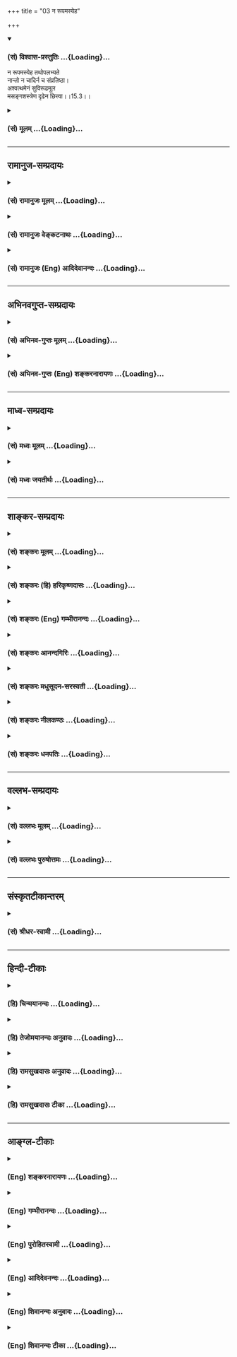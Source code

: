 +++
title = "03 न रूपमस्येह"

+++
<div class="js_include" newlevelforh1="3" title="(सं) विश्वास-प्रस्तुतिः" unfilled url="/purANam_vaiShNavam/mahAbhAratam/06-bhIShma-parva/03-bhagavad-gItA-parva/saMskRtam/vishvAsa-prastutiH/15_puruShottama-yogaH/03_na_rUpamasyeha.md">
<details open><summary><h3>(सं) विश्वास-प्रस्तुतिः ...{Loading}...</h3></summary>

न रूपमस्येह तथोपलभ्यते  
नान्तो न चादिर्न च संप्रतिष्ठा।  
अश्वत्थमेनं सुविरूढमूल  
मसङ्गशस्त्रेण दृढेन छित्त्वा।।15.3।।
</details>
</div>
<div class="js_include collapsed" newlevelforh1="3" title="(सं) मूलम्" unfilled url="/purANam_vaiShNavam/mahAbhAratam/06-bhIShma-parva/03-bhagavad-gItA-parva/saMskRtam/mUlam/15_puruShottama-yogaH/03_na_rUpamasyeha.md">
<details><summary><h3>(सं) मूलम् ...{Loading}...</h3></summary>

न रूपमस्येह तथोपलभ्यते  
नान्तो न चादिर्न च संप्रतिष्ठा।  
अश्वत्थमेनं सुविरूढमूल  
मसङ्गशस्त्रेण दृढेन छित्त्वा।।15.3।।
</details>
</div>


_________________
## रामानुज-सम्प्रदायः
<div class="js_include collapsed" newlevelforh1="3" title="(सं) रामानुजः मूलम्" unfilled url="/purANam_vaiShNavam/mahAbhAratam/06-bhIShma-parva/03-bhagavad-gItA-parva/saMskRtam/rAmAnujaH/mUlam/15_puruShottama-yogaH/03_na_rUpamasyeha.md">
<details><summary><h3>(सं) रामानुजः मूलम् ...{Loading}...</h3></summary>

।।15.3।।**अस्य** वृक्षस्य चतुर्मुखादित्वेन ऊर्ध्वमूलत्वं
तत्संतानपरम्परया मनुष्याग्रत्वेन अधःशाखत्वं मनुष्यत्वे कृतैः कर्ममिः
मूलभूतैः पुनः अपि अधः च ऊर्ध्वं च प्रसृतशाखत्वम् इति यथा इदं **रूपं**
निर्दिष्टं **न तथा,संसारिभिः** उपलभ्यते।**मनुष्यः अहं देवदत्तस्य पुत्रो
यज्ञदत्तस्य पिता तदनुरूपपरिग्रहः च इति एतावन्मात्रम् उपलभ्यते। तथा अस्य
वृक्षस्य** अन्तो **विनाशः अपि गुणमयभोगेषु असङ्गकृतः इति न उपलभ्यते तथा
अस्य गुणसङ्ग एव आदिः इति न उपलभ्यते। तस्य** प्रतिष्ठा च **अनात्मनि
आत्माभिमानरूपम् अज्ञानम् इति** न **उपलभ्यतेप्रतितिष्ठति अस्मिन् एव इति
हि अज्ञानम् एव अस्य प्रतिष्ठा।**एनम् **उक्तप्रकारं** सुविरूढमूलं
**सुष्ठु विविधं रूढमूलम्** अश्वत्थं **सम्यग्ज्ञानमूलेन** दृढेन
**गुणमयभोगासङ्गाख्येन** शस्त्रेण छित्त्वा ततः **विषयासङ्गाद् हेतोः** तत्
पदं परिमार्गितव्यम् **अन्वेषणीयाम्** यस्मिन् गता भूयः **न
निवर्तन्ते। कथम् अनादिकालप्रवृत्तो गुणमयभोगसङ्गः तन्मूलं च विपरीतज्ञानं
निवर्तते इति अत्र आह --,अज्ञानादिनिवृत्तये** तम् एव च आद्यं **कृत्स्नस्य
आदिभूतम्। मयाध्यक्षेण प्रकृतिः सूयते सचराचरम्। (गीता 9।10)अहं सर्वस्य
प्रभवो मत्तः सर्वं प्रवर्तते।। (गीता 10।8)मत्तः परतरं नान्यत्किञ्चिदस्ति
धनञ्जय। (गीता 7।7) इत्यादिषु उक्तम् आद्यं पुरुषम् एव शरणं** प्रपद्ये तम्
एव **शरणं प्रपद्येत।** यतः **यस्मात् कृत्स्नस्य स्रष्टुः इयं
गुणमयभोगसङ्ग**प्रवृत्तिः पुराणी **पुरातनी** प्रसृता। **उक्तं हि मया एव
पूर्वम् एतत् -- दैवी ह्येषा गुणमयी मम माया दुरत्यया। मामेव ये
प्रपद्यन्ते मायामेतां तरन्ति ते।। (गीता 7।14) इति। प्रपद्य इयतः
प्रवृत्तिः इति वा पाठः। तम् एव च आद्यं पुरुषं प्रपद्य शरणमुपगम्य इयतः
अज्ञाननिवृत्त्यादेःकृत्स्नस्य एतस्य साधनभूता प्रवृत्तिः पुराणी पुरातनी
प्रसृता। पुरातनानां मुमुक्षूणां प्रवृत्तिः पुराणी पुरातना हि मुमुक्षवो
माम् एव शरणम् उपगम्य निर्मुक्तबन्धाः संजाता इत्यर्थः।**

</details>
</div>
<div class="js_include collapsed" newlevelforh1="3" title="(सं) रामानुजः वेङ्कटनाथः" unfilled url="/purANam_vaiShNavam/mahAbhAratam/06-bhIShma-parva/03-bhagavad-gItA-parva/saMskRtam/rAmAnujaH/venkaTanAthaH/15_puruShottama-yogaH/03_na_rUpamasyeha.md">
<details><summary><h3>(सं) रामानुजः वेङ्कटनाथः ...{Loading}...</h3></summary>

  
  
।।15.3।। ननु सर्वप्रत्यक्षसम्मतेऽस्मिन् संसारेयस्तं वेद इति
कस्यचित्तद्वेदनेन प्रशंसनमयुक्तमित्यत्रोच्यतेन रूपमस्येति। नात्र
रूपानुपलम्भवचनस्य रूपाभावे तात्पर्यं; निर्दिष्टरूपविरोधादित्यभिप्रायेणाह
-- अस्य वृक्षस्येति। सर्वेषां संसारोपलम्भे सत्यपि प्रकृताकारेण नोपलम्भ
इति तथाशब्दाभिप्रेतं विवृणोति -- चतुर्मुखादित्वेनेत्यादिना। संसारिभिरिति
-- अपवर्गोपयुक्तज्ञानरहितैरिति भावः। संसारिष्वेव यस्तथा वेद; स
मुक्तप्राय इति वा। कूटस्थपितृपुत्रादिरूपेण लोकेऽपि मूलशाखापल्लवादिकं
दृश्यत इत्यत्राह -- मनुष्योऽहमिति। तेषां हेयस्यापि
संसारस्योपादानोपयुक्तं ज्ञानमस्ति न तु हानार्थमिति भावः। नान्तः
इत्यादावपि तथाशब्दस्यानुषङ्गमाह -- तथाऽस्येति।
समभिव्याहृतासङ्गशस्त्रच्छेद्यत्वानुगुणमन्तशब्दार्थमाहविनाश इति।
आत्यन्तिकप्रलय इहासङ्गनिष्पादितान्तशब्देन विवक्षितः तस्य च स्वरूपतः
कारणतश्चानुपलम्भः नित्यप्रलयमात्रं हि संसारिभिर्दृश्यत इत्यभिप्रायेणाह
-- गुणमयभोगेष्वसङ्गकृत इति। भोगशब्दोऽत्र भोग्यपरः।
प्रमाणसिद्धस्यान्तस्यादेः प्रतिष्ठायाश्च
स्वरूपनिषेधभ्रमव्युदासायउपलभ्यते इतिपदमनुषञ्जितम्।
गर्भादिरूपस्यावान्तरादेरुपलम्भात्प्रधानभूत आदिरिह विवक्षित इत्याह --
गुणसङ्ग एवेति। अत्र प्रतिष्ठाशब्देन परोक्तं परमात्माभिधानमयुक्तं;
निस्सङ्गानां सङ्गविषयस्य
तस्यासङ्गशस्त्रच्छेद्यवृक्षप्रतिष्ठात्वनिर्देशानौचित्यात् अत आदिभूतस्य
सङ्गस्यापि निदानं क्षेत्रादिस्थानीयमज्ञानमिह अर्थौचित्यात्प्रतिष्ठोच्यत
इत्याह -- अनात्मन्यात्माभिमानरूपमिति। एतेन सम्प्रतिष्ठा मध्यमिति
व्याख्याऽपि निरस्ता। अज्ञाने कथं प्रतिष्ठाशब्दवृत्तिः इत्यत्राह --
प्रतितिष्ठतीति। अयं भावः -- मूलस्थितिभूमिः वृक्षस्य प्रतिष्ठा कर्म च
संसारवृक्षस्य मूलत्वेनोक्तम् तच्चअविद्यासञ्चितं कर्म \[वि.पु.2।13।70\]
इति वचनादज्ञाने स्थितं; तदधीनत्वात्तदनुष्ठानस्य; ममकारस्यापि
कर्महेतोरहङ्कार एव कन्द इति स इह संसारवृक्षप्रतिष्ठेति।  
  
एनम् इति सङ्गास्पदप्रकृतिवैचित्र्यपरामर्श इत्याह -- उक्तप्रकारमिति।
सुष्ठुत्वं दृढनिरूढवासनत्वेनान्यैः छेत्तुमशक्यत्वम्। विविधत्वं
प्रायश्चित्तादिभिरेकैकस्य कर्माख्यमूलस्य च्छेदेऽप्यनादिकालं
मनोवाक्कायैर्बुद्धिपूर्वकमबुद्धिपूर्वकं च
विधिनिषेधविषयविचित्रकर्मणामनन्तप्रकारसम्भृतत्वम्। असङ्गोऽपि
कदाचित्तादात्विकव्याध्यादिक्लेशादपि भवति स तु न दृढः
अतःसम्यग्ज्ञानमूलेनेत्युक्तम्। विषयत्यागदशायामिव
आत्मान्वेषणदशायामप्यसङ्गोऽनुवर्तनीय इति ज्ञापनायततश्शब्दः। अत एवततः परम्
इति परशब्दाध्याहारेण व्याख्यान्तरमयुक्तमित्यभिप्रायेणाह -- ततो
विषयासङ्गाद्धेतोरिति। आत्मानमन्विच्छेत् \[जा.उ.6\] इत्यादिसूचनायाह --
अन्वेषणीयमिति। छन्दोनुरोधाय च्छान्दसंनिवर्तन्ति इति
परस्मैपदमित्यभिप्रायेण स्वयमात्मनेपदं प्रायुङ्क्त।

</details>
</div>
<div class="js_include collapsed" newlevelforh1="3" title="(सं) रामानुजः (Eng) आदिदेवानन्दः" unfilled url="/purANam_vaiShNavam/mahAbhAratam/06-bhIShma-parva/03-bhagavad-gItA-parva/saMskRtam/rAmAnujaH/english/AdidevAnandaH/15_puruShottama-yogaH/03_na_rUpamasyeha.md">
<details><summary><h3>(सं) रामानुजः (Eng) आदिदेवानन्दः ...{Loading}...</h3></summary>

15.3 - 15.4 The form of this tree, having its origin above, i.e., in the
four-faced Brahma and branches below in the sense that man forms the
crest through continual lineage therefrom, and also having its branches
extended above and below by actions done in the human state and forming
secondary roots - that form of the tree is not understood by people
immersed in Samsara. Only this much is perceived: 'I am a man, the son
of Devadatta, the father of Yajnadatta; I have property appropriate to
these conditions'. Likewise, it is not understood that its destruction
can be brought about by detachment from enjoyments which are based on
Gunas. Similarly it is not perceived that attachment to the Gunas alone
is the beginning of this (tree). Again, it is not perceived that the
basis of this tree is founded on ignorance which is the misconception of
self as non-self. Ignorance alone is the basis of this tree, since in it
alone the tree is fixed. This Asvattha, described above, firm-rooted,
i.e., the roots of which are firm and manifold, is to be cut off by the
strong axe of detachment, namely, detachment from the sense objects
composed of the three Gunas. This can be forged through perfect
knowledge. As one gains detachment from sense-objects, one should seek
and find out the goal from which nobody ever returns. How does this
attachment to sense-objects, which consists of the Gunas and erroneous
knowledge forming its cause, cease to exist; Sri Krsna now answers: One
should seek 'refuge (Prapadyet) in the Primal Person' alone in order to
overcome this ignorance. One should seek refuge (Prapadyeta) in Him who
is primal, namely, the beginning of all entities, as stated in the
following text: 'With Me as the Lord, the Prakrti gives birth to all
that which moves, and that which does not move' (9.10), 'I am the origin
of all; from Me proceed everything' (10.8), and 'There is nothing higher
than Me, O Arjuna' (7.7). From Me, the creator of everything, has
streamed forth this ancient activity, continuing from time immermorial,
of attachment to sense-objects consisting of Gunas. This has been
declared already by Me: 'For this divine Maya of Mine consisting of the
Gunas is hard to break through. But those who take refuge in me alone
shall pass beyond this Maya' (7.14). Or a variant of this stanza is
'prapadya iyatah pravrttih' (in place of 'prapadyet yatah pravrittih').
This gives the sense that this discipline of taking refuge in the
Supreme Person for dispelling of ignorance has continued from a distant
past. The tendencies of ancient persons seeking liberation are also
ancient. The purport is this: The ancient liberation-seekers, taking
refuge in Me alone, were released from bondage. \[This can be taken to
mean that Prapatti or taking refuge in the Lord had originated in the
Bhakti tradition of the Sri-Vaisnavites from ancient sages i.e., from
the Alvars who preceded Ramanuja by several centuries. It is not a
creation of Ramanuja\].

</details>
</div>


_________________
## अभिनवगुप्त-सम्प्रदायः
<div class="js_include collapsed" newlevelforh1="3" title="(सं) अभिनव-गुप्तः मूलम्" unfilled url="/purANam_vaiShNavam/mahAbhAratam/06-bhIShma-parva/03-bhagavad-gItA-parva/saMskRtam/abhinava-guptaH/mUlam/15_puruShottama-yogaH/03_na_rUpamasyeha.md">
<details><summary><h3>(सं) अभिनव-गुप्तः मूलम् ...{Loading}...</h3></summary>

।।15.3 -- 15.5।। न रूपमित्यादि अव्ययं तदित्यन्तम्। तं छित्त्वेति।
विशेष्ये क्रियाऽभिधीयमाना सामर्थ्यादत्र विशेषणपदमुपादत्ते दण्डी
प्रैष्याननुब्रूयात् इति विधिवत्। तेन अधोरूढानि मूलानि अस्य छिन्द्यादिति।
तत् पदं प्रशान्तम् अव्ययं पदं तदेव।

</details>
</div>
<div class="js_include collapsed" newlevelforh1="3" title="(सं) अभिनव-गुप्तः (Eng) शङ्करनारायणः" unfilled url="/purANam_vaiShNavam/mahAbhAratam/06-bhIShma-parva/03-bhagavad-gItA-parva/saMskRtam/abhinava-guptaH/english/shankaranArAyaNaH/15_puruShottama-yogaH/03_na_rUpamasyeha.md">
<details><summary><h3>(सं) अभिनव-गुप्तः (Eng) शङ्करनारायणः ...{Loading}...</h3></summary>

15.3 See Comment under 15.5

</details>
</div>


_________________
## माध्व-सम्प्रदायः
<div class="js_include collapsed" newlevelforh1="3" title="(सं) मध्वः मूलम्" unfilled url="/purANam_vaiShNavam/mahAbhAratam/06-bhIShma-parva/03-bhagavad-gItA-parva/saMskRtam/madhvaH/mUlam/15_puruShottama-yogaH/03_na_rUpamasyeha.md">
<details><summary><h3>(सं) मध्वः मूलम् ...{Loading}...</h3></summary>

।।15.3।। यथास्थितस्तथा नोपलभ्यते। अन्तादिर्विष्णुः। त्वमादिरन्तो जगतोऽस्य
मध्यम् इति भागवते। अनाद्यन्तं परं ब्रह्म न देवा नर्षयो विदुः इति च
मोक्षधर्मे। असङ्गशस्त्रेण सङ्गराहित्यसहितेन ज्ञानेन। ज्ञानासिनोपासनया
शितेन \[11।28।17\] इति भागवते। छेदश्च विमर्श एव। ततश्च तस्यैवाबन्धकं
भवति। तथा हि मूलस्थं ब्रह्म प्रतीयते। तच्चोक्तं तच्छ्रुतावेव -- विमर्शो
ह्यस्य छेदः स तन्न बध्नाति बध्नाति चान्यान् \[ \] इति।

</details>
</div>
<div class="js_include collapsed" newlevelforh1="3" title="(सं) मध्वः जयतीर्थः" unfilled url="/purANam_vaiShNavam/mahAbhAratam/06-bhIShma-parva/03-bhagavad-gItA-parva/saMskRtam/madhvaH/jayatIrthaH/15_puruShottama-yogaH/03_na_rUpamasyeha.md">
<details><summary><h3>(सं) मध्वः जयतीर्थः ...{Loading}...</h3></summary>

।।15.3।। अस्य रूपं नोपलभ्यत इत्युक्ते प्रमाणबाधः; अत उक्तम् -- **तथे**ति।
तत्सापेक्षमित्यतः पूरयति -- **यथे**ति। विकारित्वादिनेत्यर्थः। जगतो
देशकालाभ्यां परिच्छेदस्योपलभ्यमानत्वान्नान्त इत्याद्युक्तमयुक्तमित्यत आह
-- **अन्तादिरि**ति। संहर्तृत्वादेरिति शेषः। अत्र सम्मतिमाह --
**त्वमि**ति। मध्यं स्थितेः कर्ता। तस्यानुपलभ्यमानत्वे प्रमाणमाह --
**अनादी**ति। आद्यन्तरहितम्। असङ्ग एव शस्त्रमिति व्याख्यानमसदिति भावेनाह
-- **असङ्गे**ति। असङ्गः सङ्गराहित्यं तेन सहितं ज्ञानमसङ्गशस्त्रम्।
दध्योदनादिवत्। वृत्तौ साहित्यस्यान्तर्भावादप्रयोग इति,भावः। प्रतीतार्थः
कुतो न इत्यतो ज्ञानस्यैव तत्र कारणत्वोक्तेरित्याह --
**ज्ञाने**ति। छित्त्वा इत्यस्यसबीजमुद्धृत्य इति (शं.) व्याख्यानमसदिति
भावेनाह -- **छेदश्चे**ति। चस्त्वर्थः विमर्शो विवेकः।
व्याख्यानान्तरपरित्यागेनैवं व्याख्याने को हेतुः इत्यत आह --
**ततश्चे**ति। यतो विमर्श एव प्रकृत्यादेर्विश्वस्य छेदो न सर्वथोद्धारणम्।
तत एव तस्यैकस्यैवेदमबन्धकं भवतीति युज्यते। अन्यथैकेन छेदे कृते
सर्वमुक्तिः स्यादिति भावः। इतश्चायमेव छेद इत्याह -- **तथा ही**ति। अत्र
ह्यश्वत्थमेनं छित्त्वाततः परं तत्परिमार्गितव्यं \[15।4\] इति
विश्वच्छेदस्य ब्रह्मप्रतीतावुपायत्वमुच्यते। तथाहि। विश्वस्य
कार्यत्वादिना विमर्शे सति कार्यस्य कारणापेक्षत्वात्
चेतनानधिष्ठितादुपादानादुत्पत्त्यसम्भवात्परतन्त्राणां
मुख्यतोऽधिष्ठातृत्वायोगान्मूलस्थमुपादानकारणाधिष्ठातृ ब्रह्म प्रतीयते न
विश्वविनाशे। अतो योग्यतावशाद्विमर्श एव च्छेदो न विनाश इति गम्यत
इत्यर्थः। विश्वमिथ्यात्वज्ञानमेव च्छेद इति चेत्; न अस्य
मिथ्याज्ञानत्वात् श्रुतिसंवादाच्चैवमेवेत्याह -- **तच्चे**ति। तं वै
प्रपद्ये यं वै प्रपद्ये इति तच्छुतावेव अतस्तं छेदकमेव।

</details>
</div>


_________________
## शाङ्कर-सम्प्रदायः
<div class="js_include collapsed" newlevelforh1="3" title="(सं) शङ्करः मूलम्" unfilled url="/purANam_vaiShNavam/mahAbhAratam/06-bhIShma-parva/03-bhagavad-gItA-parva/saMskRtam/shankaraH/mUlam/15_puruShottama-yogaH/03_na_rUpamasyeha.md">
<details><summary><h3>(सं) शङ्करः मूलम् ...{Loading}...</h3></summary>

।।15.3।। --,न रूपम् **अस्य इह** यथा उपवर्णितं **तथा** नैव **उपलभ्यते;**
स्वप्नमरीच्युदकमायागन्धर्वनगरसमत्वात् दृष्टनष्टस्वरूपो हि स इति अत एव
**न अन्तः** न पर्यन्तः निष्ठा परसमाप्तिर्वा विद्यते। तथा **न च आदिः;**
इतः आरभ्य अयं प्रवृत्तः इति न केनचित् गम्यते। **न च संप्रतिष्ठा**
स्थितिः मध्यम् अस्य न केनचित् उपलभ्यते। **अश्वत्थम् एनं** यथोक्तं
**सुविरूढमूलं** सुष्ठु विरूढानि विरोहं गतानि सुदृढानि मूलानि यस्य तम्
एनं सुविरूढमूलम्; **असङ्गशस्त्रे**ण असङ्गः पुत्रवित्तलोकैषणादिभ्यः
व्युत्थानं तेन असङ्गशस्त्रेण **दृढेन** परमात्माभिमुख्यनिश्चयदृढीकृतेन
पुनः पुनः विवेकाभ्यासाश्मनिशितेन **च्छित्वा** संसारवृक्षं सबीजम्
उद्धृत्य।।

</details>
</div>
<div class="js_include collapsed" newlevelforh1="3" title="(सं) शङ्करः (हि) हरिकृष्णदासः" unfilled url="/purANam_vaiShNavam/mahAbhAratam/06-bhIShma-parva/03-bhagavad-gItA-parva/saMskRtam/shankaraH/hindI/harikRShNadAsaH/15_puruShottama-yogaH/03_na_rUpamasyeha.md">
<details><summary><h3>(सं) शङ्करः (हि) हरिकृष्णदासः ...{Loading}...</h3></summary>

।।15.3।। यह जो वर्णन किया हुआ संसारवृक्ष है --, इसका स्वरूप जैसा यहाँ
वर्णन किया गया है; वैसा उपलब्ध नहीं होता क्योंकि यह स्वप्नकी वस्तु;
मृगतृष्णाके जल और मायारचित गन्धर्वनगरके समान होनेसे; देखतेदेखते नष्ट
होनेवाला है। इसी कारण इसका अन्त अर्थात् अन्तिमावस्थाअवसान या समाप्ति भी
नहीं है। तथा इसका आदि भी नहीं है; अर्थात् यहाँसे आरम्भ होकर यह संसार चला
है; ऐसा किसीसे नहीं जाना जा सकता और इसकी संप्रतिष्ठास्थिति भी नहीं है
यानी आदि और अन्तके बीचकी अवस्था भी किसीको उपलब्ध नहीं होती। इस उपर्युक्त
सुविरूढमूल यानी जिसकी मूलें -- जड़ें अत्यन्त दृढ़ हो गयी हैं -- भली
प्रकार संगठित हो चुकी हैं; ऐसे संसाररूप अश्वत्थको; असङ्गशस्त्रसे छेदन
करके यानी पुत्रैषणा; वित्तैषणा और लोकैषणादिसे उपराम हो जाना ही असङ्ग है;
ऐसे असङ्गशस्त्रसे जो कि परमात्माके सम्मुख होनारूप निश्चयसे दृढ़ किया हुआ
है और बारंबार विवेकाभ्यासरूप पत्थरपर घिसकर पैना किया हुआ है; इस
संसारवृक्षको बीजसहित उखाड़कर।

</details>
</div>
<div class="js_include collapsed" newlevelforh1="3" title="(सं) शङ्करः (Eng) गम्भीरानन्दः" unfilled url="/purANam_vaiShNavam/mahAbhAratam/06-bhIShma-parva/03-bhagavad-gItA-parva/saMskRtam/shankaraH/english/gambhIrAnandaH/15_puruShottama-yogaH/03_na_rUpamasyeha.md">
<details><summary><h3>(सं) शङ्करः (Eng) गम्भीरानन्दः ...{Loading}...</h3></summary>

15.3 But, asya, its-of this Tree of the World which has been described;
rupam, form, as it has been presented; na, is not at all; upalabhyate,
perceived; iha, here; tatha, in that way. For, being like a dream, water
in a mirage, jugglery, an imaginary city seen in the sky, it is by
nature destroyed no sooner than it is seen. Therefore, na, there exists
neither; its antah, end, limit, termination; so also, neither; its
beginning. It is not comprehended by anyone that it comes into existence
beginning from any definite point. Its sampratistha, continuance, the
middle state, too, is not perceived by anyone. Chittva, after felling,
uprooting, together with its seeds; enam, this, above described;
asvattham, Peepul, the Tree of the World; suvirudha-mulam, whose roots
(mula) are well (su) developed (virudham); drdhena, with the
strong-hardened by a resolute mind directed towards the supreme Self,
and sharpened on the stone of repeated practice of discrimination;
asanga-sastrena, sword of detachment-detachment means turn ing away from
the desire for progeny, wealth and the worlds; with that sword of
detachment-.

</details>
</div>
<div class="js_include collapsed" newlevelforh1="3" title="(सं) शङ्करः आनन्दगिरिः" unfilled url="/purANam_vaiShNavam/mahAbhAratam/06-bhIShma-parva/03-bhagavad-gItA-parva/saMskRtam/shankaraH/AnandagiriH/15_puruShottama-yogaH/03_na_rUpamasyeha.md">
<details><summary><h3>(सं) शङ्करः आनन्दगिरिः ...{Loading}...</h3></summary>

।।15.3।। पुनःपुना रागादीना प्रवृत्तत्वेनानादित्वान्न संसारवृक्षः
स्वयमुच्छिद्यते न चोच्छेत्तुं शक्यते केनापीत्याशङ्क्याह --
**यस्त्विति।** यथा पूर्वं वर्णितं यथा च लोके प्रसिद्धं तथास्य रूपमिह
शास्त्रादनुमीयते तथाचास्य ज्ञानापनोद्यत्वं युक्तमित्याह -- **यथेति।**
तस्याप्रमितत्वे हेतुमाह -- **स्वप्नेति।** तस्य स्वप्नादिसमत्वे
दृष्टनष्टस्वरूपत्वं हेतुं करोति -- **दृष्टेति।** इत्यमेयतेति शेषः।
तमेवामेयत्वं हेतुं कृत्वावसानमपि तस्य न भातीत्याह -- **अत एवेति।**
ज्ञानं विना भ्रान्तिवासनाकर्मणामन्योन्यनिमित्तत्वान्नावसानमस्तीत्यर्थः।
इदंप्रथमत्वमपि नास्य परिच्छेत्तुं शक्यमित्याह -- **तथेति।**
आद्यन्तवन्मध्यमपि नास्य प्रामाणिकमित्याह -- **मध्यमिति।**
संसारवृक्षस्याश्वत्थशब्दितस्य क्षणभङ्गुरस्य
स्वयमेवोच्छेदसंभवात्तदुच्छेदार्थं न प्रयतितव्यमित्याशङ्क्याह --
**अश्वत्थमिति।** व्युत्थानं वैराग्यपूर्वकं पारिव्राज्यम्। दृढीकृतत्वमेव
विवेकपूर्वकत्वेन स्फुटयति -- **पुनःपुनरिति।**

</details>
</div>
<div class="js_include collapsed" newlevelforh1="3" title="(सं) शङ्करः मधुसूदन-सरस्वती" unfilled url="/purANam_vaiShNavam/mahAbhAratam/06-bhIShma-parva/03-bhagavad-gItA-parva/saMskRtam/shankaraH/madhusUdana-sarasvatI/15_puruShottama-yogaH/03_na_rUpamasyeha.md">
<details><summary><h3>(सं) शङ्करः मधुसूदन-सरस्वती ...{Loading}...</h3></summary>

।।15.3।। न रूपमिति। यस्त्वयं संसारवृक्षो वर्णित इह संसारे स्थितैः
प्राणिभिरस्य संसारवृक्षस्य यथावर्णितमूर्ध्वमूलत्वादि तथा तेन प्रकारेण
रूपं नोपलभ्यते स्वप्नमरीच्युदकमायागन्धर्वनगरवन्मृषात्वेन
दृष्टनष्टस्वरूपत्वात्तस्य। अतएव तस्यान्तोऽवसानं नोपलभ्यते एतावता कालेन
समाप्तिं गमिष्यतीत्यपर्यन्तत्वात्। न चास्यादिरुपलभ्यते इत आरभ्य प्रवृत्त
इत्यनादित्वात्। नच संप्रतिष्ठा स्थितिर्मध्यस्योपलभ्यते
आद्यन्तप्रतियोगिकत्वात्तस्य। यस्मादेवंभूतोऽयं संसारवृक्षो दुरुच्छेदः
सर्वानर्थकरश्च तस्मादनाद्यज्ञानेन सुविरूढमूलमत्यन्तबद्धमूलं
प्रागुक्तमश्वत्थमेनमसङ्गशस्त्रेण सङ्गः स्पृहा असङ्गः सङ्गविरोधि वैराग्यं
पुत्रवित्तलोकैषणात्यागरूपं तदेव शस्त्रं रागद्वेषमयसंसारविरोधित्वात्
तेनासङ्गशस्त्रेण दृढेन परमात्माज्ञानौत्सुक्यदृढीकृतेन पुनः
पुनर्विवेकाभ्यासनिशितेन छित्त्वा समूलमुद्धृत्य वैराग्यशमदमादिसंपत्त्या
सर्वकर्मसंन्यासं कृत्वेत्येतत्।

</details>
</div>
<div class="js_include collapsed" newlevelforh1="3" title="(सं) शङ्करः नीलकण्ठः" unfilled url="/purANam_vaiShNavam/mahAbhAratam/06-bhIShma-parva/03-bhagavad-gItA-parva/saMskRtam/shankaraH/nIlakaNThaH/15_puruShottama-yogaH/03_na_rUpamasyeha.md">
<details><summary><h3>(सं) शङ्करः नीलकण्ठः ...{Loading}...</h3></summary>

।।15.3।। ननु श्वोऽपि स्थातुमनर्हश्चाव्ययश्चेत्युक्ते
प्रतिक्षणविनाशिविज्ञानसंतानरूपो वा व्रीह्यादिवत्प्रवाहनित्यो वायं
संसारस्तर्हि दुरुच्छेद्यो वासनानां कर्मणां च
बीजाङ्कुरवदन्योन्यजन्महेतुत्वस्यावर्जनीयत्वादित्याशङ्क्य
सत्त्वासत्त्वाभ्यामनिर्वचनीयोऽयमित्येवं पक्षमाश्रित्य परिहरति -- **न
रूपमिति।** रज्जूरगस्येवास्य रूपं सम्यग्दृशा वीक्ष्यमाणं सन्नोपलभ्यते। इह
जीवत्येव देहे। यथा पूर्वमज्ञानदशायां तथा नोपलभ्यते ज्ञानदशायाम्। तेनास्य
मृषात्वमनुभवैकवेद्यमित्युक्तम्। एतेनानुपलभ्यरूपत्ववचनेन स्वप्रकाशानां
विज्ञानानां रूपवतां बीजादीनां च सादृश्यस्य व्यावृत्तिः। तर्हि
शशविषाणवत्तुच्छ एवायं स्यादित्यत आह -- **नान्तो न चादिरिति।** उपादानस्य
मूलाज्ञानस्याद्यन्तशून्यत्वादयमप्याद्यन्तशून्य इत्यर्थः। तर्हि
आत्मवदपरिहार्यः स्यादित्याशङ्क्याह -- **न च संप्रतिष्ठा।** अस्य
प्रतिष्ठाख्यं लयस्थानं वृक्षस्य भूमिरिव नास्ति। न चायं ब्रह्मणो विकारो
येन तत्रैव लीयेत। न चेष्टापत्तिः ब्रह्मणः कौटस्थ्यभङ्गापत्तेः। किं तर्हि
तुच्छमज्ञानमस्योपादानं तस्मिंश्च ज्ञानेन विनष्टे समूलस्यास्योच्छेदो
भवति। अज्ञानस्य च तुच्छत्वंतुच्छ्येनाभ्वपिहितं यदासीत् इत्यादिश्रुत्या।
तत्कार्यस्य रज्जूरगादेः प्रलये तदनुपलम्भस्यानुभवेन च सिद्धम्। तस्मादस्य
प्रतिष्ठा नोपलभ्यत इति युक्तमेवोक्तम्। तमेनमश्वत्थं वासनानां दार्ढ्यात्
सुविरूढमूलं दृढतरमूलमपि असङ्गशस्त्रेण सङ्गो  
  
देहादितादात्म्यबुद्धिस्तद्वर्जनमसङ्गः स एव शस्त्रं तेन दृढेन परिपक्वेन
छित्त्वा। ततः पदं तत्परिमार्गितव्यमित्युत्तरेणान्वयः। यद्यपि
स्थूलसूक्ष्मयोः संसारयोरसङ्गः सुषुप्तौ स्वयमेव जायते तेन
तन्मूलवासनाभिरप्यात्मनोऽसङ्गोऽनुमीयते तथापि वासनामूलस्याज्ञानस्य
ज्ञानेनानुच्छेदान्नासङ्गधीर्दृढा भवति तस्मान्निर्विकल्पसमाध्यभ्यासेन
कारणशरीरस्याप्यसङ्गः साध्यः। तेन चासङ्गशस्त्रेणास्य छेदो मूलोच्छेदो
लवणोदकवद्रज्जूरगवद्वा प्रविलापनरूपः कर्तव्यः। न तु साङ्ख्यानामिव स्वरूपेण
सतः परिवर्जनमात्रम्।

</details>
</div>
<div class="js_include collapsed" newlevelforh1="3" title="(सं) शङ्करः धनपतिः" unfilled url="/purANam_vaiShNavam/mahAbhAratam/06-bhIShma-parva/03-bhagavad-gItA-parva/saMskRtam/shankaraH/dhanapatiH/15_puruShottama-yogaH/03_na_rUpamasyeha.md">
<details><summary><h3>(सं) शङ्करः धनपतिः ...{Loading}...</h3></summary>

।।15.3।। को अद्धा वेद क इह प्रवोचत्कृत आजाता कुत इयं विसृष्टिः।
अर्वाग्देवा अस्य विसर्जनेनाथा को वेद यत आबभूव इत्यादिश्रुतिबोधितं
संसारस्यानिर्वचनीयत्वं वदन्नास्य ज्ञानायोद्यतत्वं युक्तमपितुच्छेदायेति
बोधयति -- नेति। अस्य वर्णितस्य संसारवृक्षस्य रुपमिह शास्त्रे यथा र्णितं
तथा नैवोपलभ्यते। इह संसारे स्थितैः प्राणिभिरुधर्वमूलत्वादि यथा वर्णितं
तथा नोपलभ्यत इति वा। दृष्टनष्टस्वरुपत्वेन
स्वप्नमरीच्युदकमायागन्धर्वनगररज्जूरगशुक्तिरुप्यद्विजन्द्रसमत्वात्। एवंच
यथा सत्त्वा सत्त्वाभ्यामनिर्वाच्यत्वात्स्वप्नादिकममेयं तथायं संसारोऽपीति
भावः। अमेयत्वादेवास्य संसारस्यान्तः कदायं समाप्यत इति
परिसमाप्तिर्नोपलभ्यते ज्ञानं विनाऽनन्तत्वात्। तथेत आरभ्यायं प्रवृत्त
इत्यादिरस्य न चोपलभ्यते कैश्चिन्न गम्यते अनादित्वात्। नच संप्रतिष्ठा
संस्थितिः। मध्यमस्य केनचिदुपलभ्यते। आद्यन्तज्ञानाधीनत्वादस्य तस्मादेनं
यथोक्तमश्वत्थं संसारवृक्षं सर्वानर्थकरं सुष्टु विरुढानि विरोहं गतानि
सुदृढानि मूलान्यविद्याकामकर्मवासनारुपाणि यस्य ते
सुविरुढमूलत्वाद्दुरुच्छेदमसङ्गशस्त्रेण सङ्गस्य पुत्रवित्तलोकैषणादिरुपस्य
परित्यागोऽसङ्गः स एव शस्त्रं संसारवृक्षच्छेदनसाधनं तेन दृढेन
परमात्माभिमुख्यनिश्चयदृढीकृतेन पुनः पुनर्निवेकाब्यासशिलापादिततैक्ष्ण्येन
छित्त्वा संसारवृक्षं समलमुत्कृत्य ततः पदं तत्परिमार्गितव्यमन्विष्य
ज्ञातव्यमित्यर्थः। सोऽन्वेष्टव्यः स विजिज्ञासितव्यः इति श्रुतेः। किं
तदिति तत्राह। यस्मिन्पदे परमं पदं तत्परिमार्गितव्यमन्विष्य
ज्ञातव्यमित्यर्थः। सोऽन्वेष्टव्यः स विजज्ञासितव्यः इति श्रुतेः। किं तदिति
तत्राह। यस्मिन्पदे गताः प्रविष्टा भूयः पुनर्न निवर्तन्ते संसाराय
नावर्तन्तेन स पुनरावर्तते न स पुनरावर्तते इति श्रुतेः। तत्कथं
परिमार्गितव्यमित्याकाङ्क्षायामाह -- तमिति। यः यच्छब्देनोक्तस्तमेवादौ
भवमाद्यं पुरुषं पूर्णं प्रपद्ये शरणं कतोस्मीत्येवं तच्छरणतया
परिमार्गितव्यमित्यर्थः। तथाच श्रुतिःयो ब्रह्माणं विदधाति पूर्वं यो वै
वेदांश्च प्रहिणोति तस्मै। तं ह देवमात्मबुद्धिप्रकाशं मुमुक्षुर्वै शरणमहं
प्रपद्ये। परीत्य भूतानि परीत्य लोकान्परीत्य सर्वाः प्रदिशो दिशश्च।
उपस्थाय प्रतमजामृतस्यात्मनात्मानभिसंविवेष इत्याद्या। सर्वे;
भूतेष्वहमस्मि सर्वाणि भूतानि च मयि सन्तीति परिज्ञाय। एवमग्रेऽपि प्रथमजां
वाचं ऋतस्य श्रीविष्णोरात्मानं स्वरुपमभिसंविवेश आश्रितवानित्यर्थः। कोऽसौ
पुरुष इति तत्राह। यतो यस्मान्मायामयस्य संसारवृक्षस्य प्रवृत्तिः प्रसृता
निःसृता ऐन्द्रजालिकादिव मायामयवृक्षप्रवृत्तिः। इतआरभ्य प्रवृत्ता इति तु
वक्तुं न शक्यत इत्याशयेनाह। पुराणी चिरंतनी। यत्तु संसारिणां
मोक्षप्रवृत्तिसिद्धये स्वयमसंसार्यपि भगवान्साक्षात्कर्तव्यं प्राप्यं
चाविद्यातीतमात्मानं स्वस्यापि प्राप्यस्थानत्वेनाऽऽकारेण प्रकटयति
तमेवेति। यतः यत्र अपुराणी नूतनेति तन्नोषादेयम्। मत्तः परतरं
नान्यत्किंचिदस्ति धनंजय। ब्राह्मणो हि प्रतिष्ठाहं -- शाश्वतस्यामृतस्य
च। नान्तो न चादिः इत्यादिभगवद्वचनाननुरुपत्वात्।

</details>
</div>


_________________
## वल्लभ-सम्प्रदायः
<div class="js_include collapsed" newlevelforh1="3" title="(सं) वल्लभः मूलम्" unfilled url="/purANam_vaiShNavam/mahAbhAratam/06-bhIShma-parva/03-bhagavad-gItA-parva/saMskRtam/vallabhaH/mUlam/15_puruShottama-yogaH/03_na_rUpamasyeha.md">
<details><summary><h3>(सं) वल्लभः मूलम् ...{Loading}...</h3></summary>

।।15.3।। किञ्च न रूपमिति। इह मायामोहितैर्वादिभिरस्य स्वरूपं याथात्म्यं
तथा वेदोक्तप्रकारेण नोपलभ्यतेमायामात्रं तु
कात्स्न्र्येनानभिव्यक्तस्वरूपत्वात्। \[ब्र.सू.3।2।3\] किञ्च नान्तो
निर्णयो न चादिः न च सम्प्रतिष्ठाऽपि। तेनासम्प्रतिष्ठमसत्यं
स्वाज्ञानकल्पितं जगदुच्यते। वक्ष्यति च मायावादिनामासुराणां
लक्षणेअसत्यमप्रतिष्ठं ते जगदाहुरनीश्वरम् \[16।8\] इति। ततो नेदं
जगदसत्यं; किन्त्वेतदुपर्यावरणभूतं जीवकल्पितं
सुवर्णजलवत्कार्यभूतसंसाराख्यं दुष्टांशमेनमभिन्नतया हंसोक्तितः
प्रतीयमानम् अतएव सुतरां विरूढानि मूलानि,जीवकल्पितानि वासनामयानि
दोषरूपाणि यत्र तमसङ्गशस्त्रेण दृढवैराग्यरूपेणाभजनीयतया सक्त्यभावेन
छित्वा पृथक्कृत्य ततःपदमात्मरूपं भगवद्धामभूतमक्षरं ब्रह्म
परिमार्गितव्यमित्यन्तरेणान्वयः। न चेह जीवकृतो जगदुच्छेद एव यथा श्रुतो
वाच्योऽपि शिष्टत्वनिरूपणादिति वाच्यम्; उच्छेदिते दण्डे दण्डी पुरुषो
नेतिवदविरोधात्।

</details>
</div>
<div class="js_include collapsed" newlevelforh1="3" title="(सं) वल्लभः पुरुषोत्तमः" unfilled url="/purANam_vaiShNavam/mahAbhAratam/06-bhIShma-parva/03-bhagavad-gItA-parva/saMskRtam/vallabhaH/puruShottamaH/15_puruShottama-yogaH/03_na_rUpamasyeha.md">
<details><summary><h3>(सं) वल्लभः पुरुषोत्तमः ...{Loading}...</h3></summary>

  
  
।।15.3।। ननु कथं तैः सृष्टिः इत्यत आह -- न रूपमिति। इहाऽस्मिन् लौकिके
संसारे कर्मासक्तानामस्य तच्छाखारूपत्वे सत्यपि तथाऽलौकिकक्रीडात्मकं रूपं
न लभ्यते। न च अन्तः; क्रीडात्मकेन नित्यत्वात्। न च आदिः;
पुरुषोत्तममूलकत्वेनाऽनादित्वात्। न च पुनः सम्प्रतिष्ठा स्थितिः
तस्माल्लौकिकसंसारात्मकवृक्षं छित्त्वा पुनरलौकिकान्वेषणं कार्यमित्याह --
अश्वत्थमिति। एनं परिदृश्यमानं लौकिकमश्वत्थं नश्वरं सुविरूढमूलं दृढं;
दृढेन निश्चयात्मकेन असङ्गशस्त्रेण
एतन्मध्यपातिदुष्टविषयादिदोषपर्यालोचनसङ्गाभावात्मकेन शस्त्रेणैतच्छेदपटुना
च्छित्त्वा भिन्नं कृत्वा।  
  

</details>
</div>


_________________
## संस्कृतटीकान्तरम्
<div class="js_include collapsed" newlevelforh1="3" title="(सं) श्रीधर-स्वामी" unfilled url="/purANam_vaiShNavam/mahAbhAratam/06-bhIShma-parva/03-bhagavad-gItA-parva/saMskRtam/shrIdhara-svAmI/15_puruShottama-yogaH/03_na_rUpamasyeha.md">
<details><summary><h3>(सं) श्रीधर-स्वामी ...{Loading}...</h3></summary>

।।15.3।। किंच **-- न रूपमस्येति।** इह संसारे स्थितैः प्राणिभिरस्य
संसारवृक्षस्य तथोर्ध्वमूलत्वादिप्रकारेण रूपं नोपलभ्यते। न चान्तोऽवसानं;
अपर्यन्तत्वात्। न चादिरनादित्वात्। नच संप्रतिष्ठा स्थितिः कथं तिष्ठतीति
न चोपलभ्यते। यस्मादेवंभूतोऽयं संसारवृक्षो दुरुच्छेद्योऽनर्थकरश्च
तस्मादेनं दृढेन वैराग्येण शस्त्रेण छित्त्वा तत्त्वज्ञाने यतेतेत्याह --
अश्वत्थमेनमिति सार्धेन। एनमश्वत्थं सुविरूढमूलमत्यन्तं बद्धमूलं
सन्तमसङ्गः सङ्गराहित्यं अहंममतात्यागस्तेन दृढेन शस्त्रेण सम्यग्विचारेण
छित्त्वा पृथक्कृत्य।

</details>
</div>


_________________
## हिन्दी-टीकाः
<div class="js_include collapsed" newlevelforh1="3" title="(हि) चिन्मयानन्दः" unfilled url="/purANam_vaiShNavam/mahAbhAratam/06-bhIShma-parva/03-bhagavad-gItA-parva/hindI/chinmayAnandaH/15_puruShottama-yogaH/03_na_rUpamasyeha.md">
<details><summary><h3>(हि) चिन्मयानन्दः ...{Loading}...</h3></summary>

।।15.3।। See Commentary under 15.4

</details>
</div>
<div class="js_include collapsed" newlevelforh1="3" title="(हि) तेजोमयानन्दः अनुवादः" unfilled url="/purANam_vaiShNavam/mahAbhAratam/06-bhIShma-parva/03-bhagavad-gItA-parva/hindI/tejomayAnandaH/anuvAdaH/15_puruShottama-yogaH/03_na_rUpamasyeha.md">
<details><summary><h3>(हि) तेजोमयानन्दः अनुवादः ...{Loading}...</h3></summary>

।।15.3।। इस (संसार वृक्ष) का स्वरूप जैसा कहा गया है वैसा यहाँ उपलब्ध
नहीं होता है, क्योंकि इसका न आदि है और न अंत और न प्रतिष्ठा ही है। इस
अति दृढ़ मूल वाले अश्वत्थ वृक्ष को दृढ़ असङ्ग शस्त्र से काटकर ...৷৷৷৷।।

</details>
</div>
<div class="js_include collapsed" newlevelforh1="3" title="(हि) रामसुखदासः अनुवादः" unfilled url="/purANam_vaiShNavam/mahAbhAratam/06-bhIShma-parva/03-bhagavad-gItA-parva/hindI/rAmasukhadAsaH/anuvAdaH/15_puruShottama-yogaH/03_na_rUpamasyeha.md">
<details><summary><h3>(हि) रामसुखदासः अनुवादः ...{Loading}...</h3></summary>

।।15.3।। इस संसारवृक्षका जैसा रूप देखनेमें आता है, वैसा यहाँ (विचार
करनेपर) मिलता नहीं; क्योंकि इसका न तो आदि है, न अन्त है और न स्थिति ही
है। इसलिये इस दृढ़ मूलोंवाले संसाररूप अश्वत्थवृक्षको दृढ़ असङ्गतारूप
शस्त्रके द्वारा काटकर --

</details>
</div>
<div class="js_include collapsed" newlevelforh1="3" title="(हि) रामसुखदासः टीका" unfilled url="/purANam_vaiShNavam/mahAbhAratam/06-bhIShma-parva/03-bhagavad-gItA-parva/hindI/rAmasukhadAsaH/TIkA/15_puruShottama-yogaH/03_na_rUpamasyeha.md">
<details><summary><h3>(हि) रामसुखदासः टीका ...{Loading}...</h3></summary>

।।15.3।।***व्याख्या --***  **न रूपमस्येह तथोपलभ्यते --** इसी अध्यायके
पहले श्लोकमें संसारवृक्षके विषयमें कहा गया है कि लोग इसको अव्यय
(अविनाशी) कहते हैं और शास्त्रोंमें भी वर्णन आता है कि सकामअनुष्ठान
करनेसे लोकपरलोकमें विशाल भोग प्राप्त होते हैं। ऐसी बातें सुनकर मनुष्यलोक
तथा स्वर्गलोकमें सुख; रमणीयता और स्थायीपन मालूम देता है। इसी कारण
अज्ञानी मनुष्य काम और भोगके परायण होते हैं और इससे बढ़कर कोई सुख नहीं है
-- ऐसा उनका निश्चय हो जाता है (गीता 2। 42 16। 11)। जबतक संसारसे
तादात्म्य; ममता और कामनाका सम्बन्ध है; तबतक ऐसा ही प्रतीत होता है।
परन्तु भगवान् कहते हैं कि विवेकवती बुद्धिसे संसारसे अलग होकर अर्थात्
संसारसे सम्बन्धविच्छेद करके देखनेसे उसका जैसा रूप हमने अभी मान रखा है;
वैसा उपलब्ध नहीं होता अर्थात् यह नाशवान् और दुःखरूप प्रतीत होता
है।**नान्तो न चादिर्न च सम्प्रतिष्ठा --** किसी वस्तुके आदि; मध्य और
अन्तका ज्ञान दो तरहका होता है -- देशकृत और कालकृत। इस संसारका कहाँसे
आरम्भ है; कहाँ मध्य है और कहाँ इसका अन्त होता है -- इस प्रकारसे संसारके
देशकृत आदि; मध्य; अन्तका पता नहीं और कबसे इसका आरम्भ हुआ है; कबतक यह
रहेगा और कब इसका अन्त होगा -- इस प्रकारसे संसारके कालकृत आदि; मध्य;
अन्तका भी पता नहीं। मनुष्य किसी विशाल प्रदर्शनीमें तरहतरहकी वस्तुओंको
देखकर मुग्ध हुआ घूमता रहे; तो वह उस प्रदर्शनीका आदिअन्त नहीं जान सकता।
उस प्रदर्शनीसे बाहर निकलनेपर ही वह उसके आदिअन्तको जान सकता है। इसी तरह
संसारसे सम्बन्ध मानकर भोगोंकी तरफ वृत्ति रखते हुए इस संसारका आदिअन्त कभी
जाननेमें नहीं आ सकता। मनुष्यके पास संसारके आदिअन्तका पता लगानेके लिये जो
साधन (इन्द्रियाँ; मन और बुद्धि) हैं; वे सब संसारके ही अंश हैं। यह नियम
है कि कार्य अपने कारणमें विलीन तो हो सकता है; पर उसको जान नहीं सकता।
जैसे मिट्टीका घड़ा पृथ्वीको अपने भीतर नहीं ला सकता; ऐसे ही व्यष्टि
इन्द्रियाँमनबुद्धि समष्टि,संसार और उसके कार्यको अपनी जानकारीमें नहीं ला
सकते। अतः संसारसे (मन; बुद्धि; इन्द्रियोंसे भी) अलग होनेपर संसारका
स्वरूप (स्वयंके द्वारा) ठीकठीक जाना जा सकता है। वास्तवमें संसारकी
स्वतन्त्र सत्ता (स्थिति) है ही नहीं। केवल उत्पत्ति और विनाशका क्रममात्र
है। संसारका यह उत्पत्तिविनाशका प्रवाह ही स्थितिरूपसे प्रतीत होता है।
वास्तवमें देखा जाय तो उत्पत्ति भी नही है; केवल नाशहीनाश है। जिसका स्वरूप
एक क्षण भी स्थायी न रहता हो; ऐसे संसारकी प्रतिष्ठा (स्थिति) कैसी संसारसे
अपना माना हुआ सम्बन्ध छोड़ते ही उसका अपने लिये अन्त हो जाता है और अपने
वास्तविक स्वरूप अथवा परमात्मामें स्थिति हो जाती है।  
  
**विशेष बात**  
  
इस संसारके आदि; मध्य और अन्तका पता आजतक कोई वैज्ञानिक नहीं लगा सका और न
ही लगा सकता है। संसारसे सम्बन्ध रखते हुए अथवा सांसारिक भोगोंको भोगते हुए
संसारके आदि; मध्य और अन्तको ढूँढ़ना चाहें; तो कोल्हूके बैलकी तरह उम्रभर
रहनेपर भी कुछ हाथ आनेका नहीं। वास्तवमें इस संसारके आदि; मध्य और अन्तका
पता लगानेकी जरूरत भी नहीं है। जरूरत संसारसे अपने माने हुए सम्बन्धका
विच्छेद करनेकी ही है। संसार अनादिसान्त है या अनादिअनन्त है अथवा
प्रतीतिमात्र है; इत्यादि विषयोंपर दार्शनिकोंमें अनेक मतभेद हैं परन्तु
संसारके साथ हमारा सम्बन्ध असत् है; जिसका विच्छेद करना आवश्यक है -- इस
विषयपर सभी दार्शनिक एकमत हैं। संसारसे सम्बन्धविच्छेद करनेका सुगम उपाय है
-- संसारसे प्राप्त (मन; बुद्धि; इन्द्रियाँ; शरीर; धन; सम्पत्ति आदि)
सम्पूर्ण सामग्रीको अपनी और अपने लिये न मानते हुए उसको संसारकी ही सेवामें
लगा देना। सांसारिक स्त्री; पुत्र; मान; बड़ाई; धन; सम्पत्ति; आयु; नीरोगता
आदि कितने ही प्राप्त हो जायँ यहाँतक कि संसारके समस्त भोग एक ही मनुष्यको
मिल जायँ; तो भी उनसे मनुष्यको तृप्ति नहीं हो सकती क्योंकि जीव स्वयं
अविनाशी है और सांसारिक भोग नाशवान् हैं। नाशवान्से अविनाशी कैसे तृप्त हो
सकता है**अश्वत्थमेनं सुविरूढमूलम् --** संसारको **सुविरूढमूलम्** कहनेका
तात्पर्य यह है कि तादात्म्य; ममता और कामनाके कारण यह संसार
(प्रतिष्ठारहित होनेपर भी) दृढ़ मूलोंवाला प्रतीत हो रहा है।  
  
व्यक्ति; पदार्थ; क्रिया आदिमें राग; ममता होनेसे सांसारिक बन्धन
अधिकसेअधिक दृढ़ होता चला जाता है। जिन पदार्थों; व्यक्तियोंमें राग;
ममताका घनिष्ठ सम्बन्ध हो जाता है; उनको मनुष्य अपना स्वरूप ही मानने लग
जाता है। जैसे; धनमें ममता होनेसे उसकी प्राप्तिमें मनुष्यको बड़ी
प्रसन्नता होती है और मैं बड़ा धनवान् हूँ -- ऐसा अभिमान हो जाता है। धनके
नाशसे वह अपना नाश मानने लग जाता है। लोभ बढ़नेसे धनकी प्राप्तिके लिये वह
अन्याय; पाप आदि न करनेलायक काम भी कर बैठता है। फिर इतना लोभ बढ़ जाता है
कि उसके भीतर यह दृढ़ निश्चय हो जाता है कि झूठ; कपट; बेईमानी आदिके बिना
धन कमाया ही नहीं जा सकता। उसे यह विचार ही नहीं होता कि पापसे धन कमाकर
मैं यहाँ कितने दिन ठहरूँगा पापसे कमाया धन तो शरीरके साथ यहीँ छूट जायगा
किंतु धनके लिये किये झूठ; कपट; बेईमानी; चोरी आदि पाप तो मेरे साथ जायँगे
**(टिप्पणी प₀ 748)**; जिससे परलोकमें मेरी कितनी दुर्गति होगी आदि। इतना
ही नहीं; वह दूसरोंको भी प्रेरणा करने लग जाता है कि धन कमानेके लिये पाप
करनेमें कोई खराबी नहीं यह तो व्यापार है; इसमें झूठ बोलना; ठगना आदि सब
उचित है इत्यादि। इस दुर्भावका होना ही तादात्म्य; ममता और कामनारूप
मूलोंका दृढ़ होना है। इस प्रकारके दूषित भावोंके दृढ़मूल होनेसे मनुष्य
वैसा ही बन जाता है (गीता 17। 3)। ये तादात्म्य; ममता और कामनारूप मूल
अन्तःकरणमें इतनी दृढ़तासे जमे हुए हैं कि पढ़ने; सुनने तथा विचारविवेचन
करनेपर भी सर्वथा नष्ट नहीं होते। साधक प्रायः कहा करते हैं कि
सत्सङ्गचर्चा सुनते समय तो इन दोषोंके त्यागकी बात अच्छी और सुगम लगती है
परन्तु व्यवहारमें आनेपर ऐसा होता नहीं। इनको छोड़ना तो चाहते हैं; पर ये
छूटते नहीं। इन दोषोंके न छूटनेमें खास कारण है -- सांसारिक सुख लेनेकी
इच्छा। साधकसे भूल यह होती है कि वह सांसारिक सुख भी लेना चाहता है और साथ
ही दोषोंसे भी बचना चाहता है। जैसे लोभी व्यक्ति विषयुक्त लड्डुओंकी
मिठासको भी लेना चाहे और साथ ही विषसे भी बचना चाहे ऐसा कभी सम्भव नहीं है।
संसारसे कभी किञ्चिन्मात्र भी सुखकी आशा न रखनेपर इसका दृढ़मूल स्वतः नष्ट
हो जाता है। दूसरी बात यह है कि तादात्म्य; ममता और कामनाका मिटना बहुत कठिन
है -- साधककी यह मान्यता ही इन दोषोंको मिटने नहीं देती। वास्तवमें तो ये
स्वतः मिट रहे हैं। किसी भी मनुष्यमें ये दोष सदा नहीं रहते उत्पन्न और
नष्ट होते रहते हैं किंतु अपनी मान्यताके कारण ये स्थायी दीखते हैं। अतः
साधकको चाहिये कि वह इन दोषोंके मिटनेको कभी कठिन न माने।  
  
**असङ्गशस्त्रेण दृढेन छित्त्वा --** भगवान् कहते हैं कि यद्यपि इस
संसारवृक्षके अवान्तर मूल बहुत दृढ़ हैं; फिर भी इनको दृढ़ असङ्गतारूप
शस्त्रके द्वारा काटा जा सकता है। किसी भी स्थान; व्यक्ति; वस्तु;
परिस्थिति आदिके प्रति मनमें आकर्षण; सुखबुद्धिका होना और उनके सम्बन्धसे
अपनेआपको बड़ा तथा सुखी मानना पदार्थोंके प्राप्त होने अथवा संग्रह होनेपर
प्रसन्न होना -- यही सङ्ग कहलाता है। इसका न होना ही असङ्गता अर्थात्
वैराग्य है। वैराग्यके दो प्रकार हैं -- (1) साधारण वैराग्य और (2) दृढ़
वैराग्य। दृढ़ वैराग्यको उपरति अथवा पर वैराग्य भी कहते
हैं।**वैराग्यसम्बन्धी विशेष बात** वैराग्यके अनेक रूप हैं; जो इस प्रकार
हैं -- पहला वैराग्य धन; मकान; जमीन आदि पदार्थोंसे होता है। इन पदार्थोंका
स्वरूपसे त्याग कर देनेपर भी अगर मनमें उनका महत्त्व बना हुआ है और मैं
त्यागी हूँ -- ऐसा अभिमान है; तो वास्तवमें यह वैराग्य नहीं है।
अन्तःकरणमें जडपदार्थोंका किञ्चिन्मात्र भी महत्त्व और आकर्षण न रहे -- यही
वैराग्य है।  
  
दूसरा वैराग्य अपने कहलानेवाले माता; पिता; स्त्री; पुत्र; भाई; भौजाई
आदि(परिवार)से होता है। उनकी सेवा करने या उनको सुख पहुँचानेके लिये ही
उनसे अपना सम्बन्ध मानना चाहिये। अपने सुखके लिये उनसे किञ्चिन्मात्र भी
अपना सम्बन्ध न मानना ही बन्धुबान्धवोंसे वैराग्य है। तीसरा और वास्तविक
वैराग्य अपने शरीरसे होता है। अगर शरीरसे सम्बन्ध बना हुआ है तो सम्पूर्ण
संसारसे सम्बन्ध बना हुआ है क्योंकि शरीर संसारका ही बीज अथवा अंश है।
शरीरसे तादात्म्य न रहना ही शरीरसे वैराग्य है। तादात्म्य (शरीरके साथ मानी
हुई एकता अर्थात् अहंता) का नाश करनेके लिये साधकको पहले मान; प्रतिष्ठा;
पूजा; धन आदिकी कामनाका त्याग करना चाहिये। इनकी कामनाका त्याग करनेपर भी
(शऱीरके) नाम में ममता रहनेके कारण यश; कीर्ति; बड़ाई आदिकी कामना रह जाती
है। इसके कारण मरनेके बाद,भी अपने नामकी कीर्ति; अपना स्मारक बननेकी चाह
आदि सूक्ष्म कामनाएँ रह जाती हैं। इन सब कामनाओंका नाश करना आवश्यक है।
कहींकहीं साधकके भीतर दूसरोंकी प्रशंसा सुनकर; दूसरेकी बड़ाई देखकर
ईर्ष्याका भाव जाग्रत् हो जाता है। अतः इसका भी नाश करना आवश्यक
है। उपर्युक्त कामनाओंका नाश करनेके बाद शरीरमें ममता रह जाती है। यह ममताका
सम्बन्ध मृत्युके बाद भी बना रहता है। इसी कारण मृत शरीरको जला देनेके बाद
भी हड्डियोंको गङ्गाजीमें डालनेसे जीव(जिसने शरीरमें ममता की है)की आगे गति
होती है। विवेक (जडचेतन; प्रकृतिपुरुष अथवा शरीरशरीरीकी भिन्नताका ज्ञान)
जाग्रत् होनेपर ममताका नाश हो जाता है। कामना और ममता -- दोनोंका नाश
होनेके बाद तादात्म्य (अहंता) नष्टप्राय हो जाता है अर्थात् बहुत सूक्ष्म
रह जाता है। तादात्म्यका अत्यन्ताभाव भगवत्प्रेमकी प्राप्ति होनेपर होता
है। जब मनुष्य स्वयं यह अनुभव कर लेता है कि मैं शरीर नहीं हूँ शरीर मेरा
नहीं है; तब कामना; ममता और तादात्म्य -- तीनों मिट जाते हैं। यही वास्तविक
वैराग्य है। ,जिसके भीतर दृढ़ वैराग्य है उसके अन्तःकरणमें सम्पूर्ण
वासनाओँका नाश हो जाता है। अपने स्वरूपसे विजातीय (जड) पदार्थ -- शरीर;
इन्द्रियाँ; मन; बुद्धि; आदिसे किञ्चिन्मात्र भी अपना सम्बन्ध न मानकर --
सबका कल्याण हो; सब सुखी हों; सब नीरोग हों; कभी किसीको किञ्चिन्मात्र भी
दुःख न हो **(टिप्पणी प₀ 750.1)** -- इस भावका रहना ही दृढ़ वैराग्यका
लक्षण है। यह(इदम्) रूपसे जाननेमें आनेवाले स्थूल; सूक्ष्म और कारणशरीरसहित
सम्पूर्ण संसारको जाननेवाला,मैं; (अहम्) कहलाता है। यह; (जाननेमें आनेवाला
दृश्य) और मैं (जाननेवाला द्रष्टा) कभी एक नहीं हो सकते -- यह नियम है। इस
प्रकार संसार और शरीर नष्ट होनेवाले हैं और मैं (स्वयं) अविनाशी है -- इस
विवेकका आदर करते हुए अपनेआपको संसार और शरीरसे सर्वथा अलग अनुभव करना ही
असङ्गशस्त्रके द्वारा संसारवृक्षका छेदन करना है। इस विवेकको महत्त्व न
देनेके कारण ही संसार दृढ़ मूलोंवाला प्रतीत होता है। सांसारिक वस्तुओंका
अत्यन्ताभाव अर्थात् सर्वथा नाश तो नहीं हो सकता; पर उनमें रागका सर्वथा
अभाव हो सकता है। अतः छेदन का तात्पर्य सांसारिक वस्तुओंका नाश करना नहीं;
प्रत्युत उनसे अपना राग हटा लेना है। संसारसे सम्बन्धविच्छेद होनेपर
संसारका अपने लिये सर्वथा अभाव हो जाता है; जिसे,आत्यन्तिक प्रलय भी कहते
हैं। जो हमारा स्वरूप नहीं है तथा जिसके साथ हमारा वास्तविक सम्बन्ध नहीं
है; उसीका त्याग (छेदन) होता है। हम स्वरूपतः चेतन और अविनाशी हैं एवं
संसार जड और विनाशी है अतः संसारसे हमारा सम्बन्ध अवास्तविक और भूलसे माना
हुआ है। स्वरूपसे हम संसारसे असङ्ग ही हैं। पहलेसे ही जो असङ्ग है; वही
असङ्ग होता है -- यह नियम है। अतः संसारसे हमारी असङ्गता स्वतःसिद्ध है --
इस वास्तविकताको दृढ़तासे मान लेना चाहिये। संसार कितना ही सुविरूढमूल
क्यों न हो; उसके साथ अपना सम्बन्ध न माननेसे वह स्वतः कट जाता है क्योंकि
संसारके साथ अपना सम्बन्ध है नहीं; केवल माना हुआ है। अतः संसारके साथ अपना
सम्बन्ध न माननेसे उसका छेदन हो जाता है -- इसमें साधकको सन्देह नहीं करना
चाहिये चाहे (आरम्भमें) व्यवहारमें ऐसा दिखायी दे या न दे। जीवने अपनी भूलसे
शरीरसंसारसे सम्बन्ध माना था। इसलिये इसका छेदन करनेकी जिम्मेवारी भी जीवपर
ही है। अतः भगवान् इसे ही छेदन करनेके लिये कह रहे हैं। **संसारसे
सम्बन्धविच्छेदके कुछ सुगम उपाय**  
  
(1) कुछ भी लेनेकी इच्छा न रखकर संसारसे प्राप्त सामग्रीको संसारकी सेवामें
ही लगा देना।  
  
(2) सांसारिक सुख(भोग और संग्रह) की कामनाका सर्वथा त्याग करना।  
  
(3) संसारके आश्रयका सर्वथा त्याग करना।  
  
(4) शरीरसंसारसे मैं और मेरापनको बिलकुल हटा लेना।  
  
(5) मैं भगवान्का हूँ भगवान् मेरे हैं -- इस वास्तविकतापर दृढ़तासे डटे
रहेना।  
  
(6) मुझे एक परमात्माकी तरफ ही चलना है -- ऐसे दृढ़ निश्चय(व्यवसायात्मिका
बुद्धि) का होना।  
  
(7) शास्त्रविहित अपनेअपने कर्तव्यकर्मों(स्वधर्म) का तत्परतापूर्वक पालन
करना **(टिप्पणी प₀ 750.2)** (गीता 18। 45)।  
  
(8) बचपनमें शरीर; पदार्थ; परिस्थिति; विद्या; सामर्थ्य आदि जैसे थे; वैसे
अब नहीं हैं अर्थात् वे सबकेसब बदल गये; पर मैं स्वयं वही हूँ; बदला नहीं
-- अपने इस अनुभवको महत्त्व देना।  
  
(9) संसारसे माने हुए सम्बन्धका सद्भाव (सत्ताभाव) मिटाना।  
  
***सम्बन्ध --***  संसारवृक्षका छेदन करनेके बाद साधकको क्या करना चाहिये
-- इसका विवेचन आगेके श्लोकमें करते हैं।

</details>
</div>


_________________
## आङ्ग्ल-टीकाः
<div class="js_include collapsed" newlevelforh1="3" title="(Eng) शङ्करनारायणः" unfilled url="/purANam_vaiShNavam/mahAbhAratam/06-bhIShma-parva/03-bhagavad-gItA-parva/english/shankaranArAyaNaH/15_puruShottama-yogaH/03_na_rUpamasyeha.md">
<details><summary><h3>(Eng) शङ्करनारायणः ...{Loading}...</h3></summary>

15.3. The nature of this is not perceived in that manner, nor its end,
nor its beginning and nor its centre (the middle). Cutting this holy
Fig-tree-with its firmly and variedly grown roots-by means of the sharp
(or strong) exe of non-attachment;

</details>
</div>
<div class="js_include collapsed" newlevelforh1="3" title="(Eng) गम्भीरानन्दः" unfilled url="/purANam_vaiShNavam/mahAbhAratam/06-bhIShma-parva/03-bhagavad-gItA-parva/english/gambhIrAnandaH/15_puruShottama-yogaH/03_na_rUpamasyeha.md">
<details><summary><h3>(Eng) गम्भीरानन्दः ...{Loading}...</h3></summary>

15.3 Its form is not perceived here in that way; nor its end, nor
beginning, nor continuance, After felling this Peepul whose roots are
well developed, with the strong sword of detachment-;

</details>
</div>
<div class="js_include collapsed" newlevelforh1="3" title="(Eng) पुरोहितस्वामी" unfilled url="/purANam_vaiShNavam/mahAbhAratam/06-bhIShma-parva/03-bhagavad-gItA-parva/english/purohitasvAmI/15_puruShottama-yogaH/03_na_rUpamasyeha.md">
<details><summary><h3>(Eng) पुरोहितस्वामी ...{Loading}...</h3></summary>

15.3 In this world its true form is not known, neither its origin nor
its end, and its strength is not understood., until the tree with its
roots striking deep into the earth is hewn down by the sharp axe of
non-attachment.

</details>
</div>
<div class="js_include collapsed" newlevelforh1="3" title="(Eng) आदिदेवनन्दः" unfilled url="/purANam_vaiShNavam/mahAbhAratam/06-bhIShma-parva/03-bhagavad-gItA-parva/english/AdidevanandaH/15_puruShottama-yogaH/03_na_rUpamasyeha.md">
<details><summary><h3>(Eng) आदिदेवनन्दः ...{Loading}...</h3></summary>

15.3 Its form as such is not perceived here, nor its end, nor its
beginning, nor its support. Having cut off this firm-rooted Asvattha
with the strong axe of detachment৷৷.

</details>
</div>
<div class="js_include collapsed" newlevelforh1="3" title="(Eng) शिवानन्दः अनुवादः" unfilled url="/purANam_vaiShNavam/mahAbhAratam/06-bhIShma-parva/03-bhagavad-gItA-parva/english/shivAnandaH/anuvAdaH/15_puruShottama-yogaH/03_na_rUpamasyeha.md">
<details><summary><h3>(Eng) शिवानन्दः अनुवादः ...{Loading}...</h3></summary>

15.3 Its form is not perceived here as such, neither its end nor its
origin, nor its foundation nor resting place: having cut asunder this
firmly rooted peepul tree with the strong axe of non-attachment.

</details>
</div>
<div class="js_include collapsed" newlevelforh1="3" title="(Eng) शिवानन्दः टीका" unfilled url="/purANam_vaiShNavam/mahAbhAratam/06-bhIShma-parva/03-bhagavad-gItA-parva/english/shivAnandaH/TIkA/15_puruShottama-yogaH/03_na_rUpamasyeha.md">
<details><summary><h3>(Eng) शिवानन्दः टीका ...{Loading}...</h3></summary>

15.3 न not; रूपम् form; अस्य its; इह here; तथा as such; उपलभ्यते is
perceived; न not; अन्तः (its) end; न not; च and; आदिः (its) origin; न
not; च and; संप्रतिष्ठा foundation or resting place; अश्वत्थम् Asvattha;
एनम् this; सुविरूढमूलम् firmrooted; असङ्गशस्त्रेण with the axe of
nonattachment; दृढेन strong; छित्त्वा having cut asunder.Commentary The
idea is continued in the next verse.So long as one is under the sway of
ignorance; he cannot understand the form of this tree; its end; origin
and foundation (middle). O Arjuna Thou mayest perhaps consider that such
a huge tree cannot be uprooted by any means whatever. It is not so.
However firmly rooted it may be; it can be cut by the powerful axe of
nnattachment or dispassion within the twinkling of an eye.After cutting
this tree you will have to look within; meditate on the Self and behold
the Supreme.Tatha As such As described above. Is it necessary to pull
down castles in the air or to break the horns of a hare or to pluck a
flower growing in the sky or to get butter from the milk of a tortoise
or oil from stone Similarly; O Arjuna; there is no reality in this tree.
Therefore why should you entertain any fear as to whether it may be
uprooted or not Its form as such is not perceived by anybody here it is
like a dream or a mirage or an imaginary city in the sky formed by the
clouds or caused by a juggler. It appears and disappears. This tree has
DrishtaNashtaSvarupa like the mirage. That object which is destroyed
when one beholds it is DrishtaNashta. Nobody has perceived the end; the
origin or the foundation of this illusory tree. No one can say that it
has arisen from such and such a place or point.Samsara or the peepul
tree is inveterately deeprooted. You will have to struggle hard to
uproot it with its seed or the selfreproducing deep root.Asanga
Dispassion; freedom from attachment to children; wealth and the
world.Dridhena Strong. You will have to cut the tree with a strong axe
which is sharpened again and again on the whetstone of the practice of
discrimination. Further your mind should be turned towards the Supreme
Being with the strong determination that you can attain eternal bliss
only in Him and that He is the ony Reality.The desire for sensual
pleasure is Sanga. Its opposite (dispassion) is Asanga. Renunciation of
the three kinds of Eshanas (desires); viz.; children; wealth and the
world (PutraVittaLokeshana) is Asanga. Just as the axe cuts the tree; so
also dispassion cuts this tree of Samsara. Hence dispassion is termed an
axe. Cutting the tree of Samsara is annihilation of egoism; ignorance;
latent tendencies; and renunciation of the fruits of all actions;
through the practice of dispassion; control of the mind and the senses;
etc. (Cf.VII.14)

</details>
</div>
